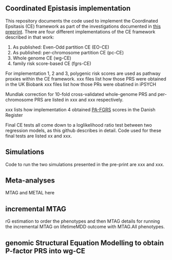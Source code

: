 ## Coordinated Epistasis implementation
This repository documents the code used to implement the Coordinated Epsitasis (CE) framework as part of the investigations documented in [this preprint]().
There are four different implementations of the CE framework described in that work: 

1. As published: Even-Odd partition CE (EO-CE)
2. As published: per-chromosome partition CE (pc-CE)
3. Whole genome CE (wg-CE)
4. family risk score-based CE (fgrs-CE)

For implementation 1, 2 and 3, polygenic risk scores are used as pathway proxies within the CE framework. 
xxx files list how those PRS were obtained in the UK Biobank
xxx files list how those PRs were obatined in iPSYCH

Mundlak correction for 10-fold cross-validated whole-genome PRS and per-chromosome PRS are listed in xxx and xxx respectively.

xxx lists how implementation 4 obtained [PA-FGRS]() scores in the Danish Register

Final CE tests all come down to a loglikelihood ratio test between two regression models, as this github describes in detail. 
Code used for these final tests are listed xx and xxx. 

## Simulations
Code to run the two simulations presented in the pre-print are xxx and xxx. 


## Meta-analyses
MTAG and METAL here

## incremental MTAG
rG estimation to order the phenotypes and then MTAG details for running the incremental MTAG on lifetimeMDD outcome with MTAG.All phenotypes.

## genomic Structural Equation Modelling to obtain P-factor PRS into wg-CE

